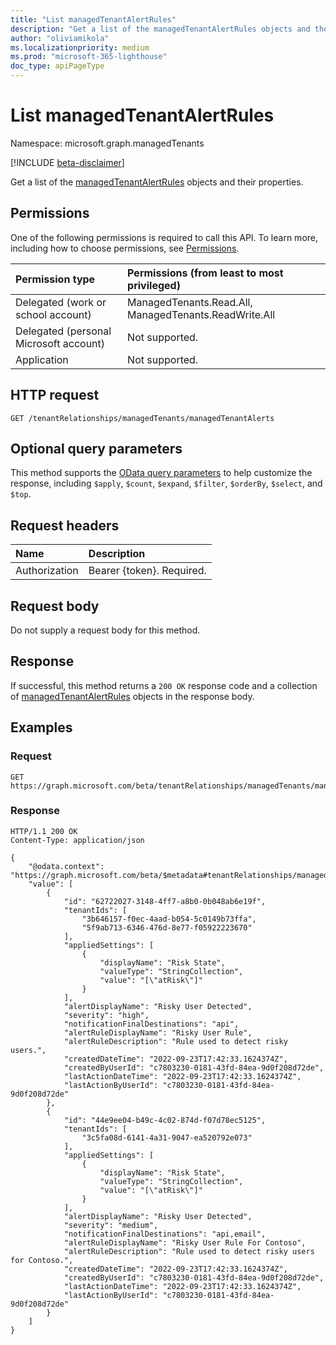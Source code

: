 ```yaml
---
title: "List managedTenantAlertRules"
description: "Get a list of the managedTenantAlertRules objects and their properties."
author: "oliviamikola"
ms.localizationpriority: medium
ms.prod: "microsoft-365-lighthouse"
doc_type: apiPageType
---
```


# List managedTenantAlertRules
Namespace: microsoft.graph.managedTenants

[!INCLUDE [beta-disclaimer](../../includes/beta-disclaimer.md)]

Get a list of the [managedTenantAlertRules](../resources/managedtenants-managedtenantalertrule.md) objects and their properties.

## Permissions
One of the following permissions is required to call this API. To learn more, including how to choose permissions, see [Permissions](/graph/permissions-reference).

|Permission type|Permissions (from least to most privileged)|
|:---|:---|
|Delegated (work or school account)|ManagedTenants.Read.All, ManagedTenants.ReadWrite.All|
|Delegated (personal Microsoft account)|Not supported.|
|Application|Not supported.|

## HTTP request

<!-- {
  "blockType": "ignored"
}
-->
``` http
GET /tenantRelationships/managedTenants/managedTenantAlerts
```

## Optional query parameters
This method supports the [OData query parameters](/graph/query-parameters) to help customize the response, including `$apply`, `$count`, `$expand`, `$filter`, `$orderBy`, `$select`, and `$top`.

## Request headers
|Name|Description|
|:---|:---|
|Authorization|Bearer {token}. Required.|

## Request body
Do not supply a request body for this method.

## Response

If successful, this method returns a `200 OK` response code and a collection of [managedTenantAlertRules](../resources/managedtenants-managedtenantalertrule.md) objects in the response body.

## Examples

### Request

``` http
GET https://graph.microsoft.com/beta/tenantRelationships/managedTenants/managedTenantAlertRules
```

### Response
<!-- {
  "blockType": "response",
  "truncated": true,
  "@odata.type": "Collection(microsoft.graph.managedTenants.managedTenantAlertRules)"
}
-->
``` http
HTTP/1.1 200 OK
Content-Type: application/json

{
    "@odata.context": "https://graph.microsoft.com/beta/$metadata#tenantRelationships/managedTenants/managedTenantAlertRules",
    "value": [
        {
            "id": "62722027-3148-4ff7-a8b0-0b048ab6e19f",
            "tenantIds": [
                "3b646157-f0ec-4aad-b054-5c0149b73ffa",
                "5f9ab713-6346-476d-8e77-f05922223670"
            ],
            "appliedSettings": [
                {
                    "displayName": "Risk State",
                    "valueType": "StringCollection",
                    "value": "[\"atRisk\"]"
                }
            ],
            "alertDisplayName": "Risky User Detected",
            "severity": "high",
            "notificationFinalDestinations": "api",
            "alertRuleDisplayName": "Risky User Rule",
            "alertRuleDescription": "Rule used to detect risky users.",
            "createdDateTime": "2022-09-23T17:42:33.1624374Z",
            "createdByUserId": "c7803230-0181-43fd-84ea-9d0f208d72de",
            "lastActionDateTime": "2022-09-23T17:42:33.1624374Z",
            "lastActionByUserId": "c7803230-0181-43fd-84ea-9d0f208d72de"
        },
        {
            "id": "44e9ee04-b49c-4c02-874d-f07d78ec5125",
            "tenantIds": [
                "3c5fa08d-6141-4a31-9047-ea520792e073"
            ],
            "appliedSettings": [
                {
                    "displayName": "Risk State",
                    "valueType": "StringCollection",
                    "value": "[\"atRisk\"]"
                }
            ],
            "alertDisplayName": "Risky User Detected",
            "severity": "medium",
            "notificationFinalDestinations": "api,email",
            "alertRuleDisplayName": "Risky User Rule For Contoso",
            "alertRuleDescription": "Rule used to detect risky users for Contoso.",
            "createdDateTime": "2022-09-23T17:42:33.1624374Z",
            "createdByUserId": "c7803230-0181-43fd-84ea-9d0f208d72de",
            "lastActionDateTime": "2022-09-23T17:42:33.1624374Z",
            "lastActionByUserId": "c7803230-0181-43fd-84ea-9d0f208d72de"
        }
    ]
}
```
